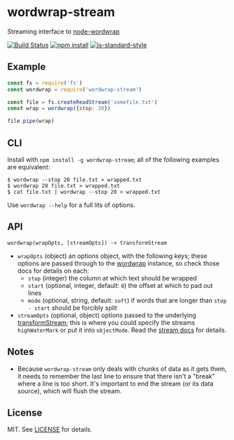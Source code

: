 # wordwrap-stream

Streaming interface to [node-wordwrap][]

[![Build Status](http://img.shields.io/travis/fardog/wordwrap-stream/master.svg?style=flat-square)](https://travis-ci.org/fardog/wordwrap-stream)
[![npm install](http://img.shields.io/npm/dm/wordwrap-stream.svg?style=flat-square)](https://www.npmjs.org/package/wordwrap-stream)
[![js-standard-style](https://img.shields.io/badge/code%20style-standard-brightgreen.svg?style=flat-square)](https://github.com/feross/standard)

## Example

```javascript
const fs = require('fs')
const wordwrap = require('wordwrap-stream')

const file = fs.createReadStream('somefile.txt')
const wrap = wordwrap({stop: 20})

file.pipe(wrap)
```

## CLI

Install with `npm install -g wordwrap-stream`; all of the following examples are
equivalent:

```
$ wordwrap --stop 20 file.txt > wrapped.txt
$ wordwrap 20 file.txt > wrapped.txt
$ cat file.txt | wordwrap --stop 20 > wrapped.txt
```

Use `wordwrap --help` for a full lits of options.

## API

`wordwrap(wrapOpts, [streamOpts]) -> transformStream`

- `wrapOpts` (object) an options object, with the following keys; these options
  are passed through to the [wordwrap][node-wordwrap] instance, so check those
  docs for details on each:
    - `stop` (integer) the column at which text should be wrapped
    - `start` (optional, integer, default: `0`) the offset at which to pad out
      lines
    - `mode` (optional, string, default: `soft`) if words that are longer than
      `stop - start` should be forcibly split
- `streamOpts` (optional, object) options passed to the underlying
  [transformStream][]; this is where you could specify the streams
  `highWaterMark` or put it into `objectMode`. Read the
  [stream docs][transformStream] for details.

## Notes

- Because `wordwrap-stream` only deals with chunks of data as it gets them, it
  needs to remember the last line to ensure that there isn't a "break" where a
  line is too short. It's important to end the stream (or its data source),
  which will flush the stream.

## License

MIT. See [LICENSE](./LICENSE) for details.

[node-wordwrap]: https://github.com/substack/node-wordwrap
[transformStream]: https://nodejs.org/api/stream.html#stream_class_stream_transform
